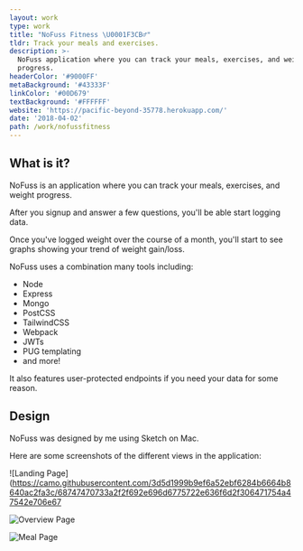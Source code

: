 ```yaml
---
layout: work
type: work
title: "NoFuss Fitness \U0001F3CB️‍♂️"
tldr: Track your meals and exercises.
description: >-
  NoFuss application where you can track your meals, exercises, and weight
  progress. 
headerColor: '#9000FF'
metaBackground: '#43333F'
linkColor: '#00D679'
textBackground: '#FFFFFF'
website: 'https://pacific-beyond-35778.herokuapp.com/'
date: '2018-04-02'
path: /work/nofussfitness
---
```

## What is it?

NoFuss is an application where you can track your meals, exercises, and weight progress.

After you signup and answer a few questions, you'll be able start logging data.

Once you've logged weight over the course of a month, you'll start to see graphs showing your trend of weight gain/loss.

NoFuss uses a combination many tools including:

- Node
- Express
- Mongo
- PostCSS
- TailwindCSS
- Webpack
- JWTs
- PUG templating
- and more!

It also features user-protected endpoints if you need your data for some reason.

## Design
NoFuss was designed by me using Sketch on Mac. 

Here are some screenshots of the different views in the application:

![Landing Page](https://camo.githubusercontent.com/3d5d1999b9ef6a52ebf6284b6664b8640ac2fa3c/68747470733a2f2f692e696d6775722e636f6d2f306471754a47542e706e67

![Overview Page](https://camo.githubusercontent.com/46cec6b3537154e048cc4322853e96de7d5b2b5a/68747470733a2f2f692e696d6775722e636f6d2f397a52655270702e706e67)

![Meal Page](https://camo.githubusercontent.com/45f1dc3d56956c071fd755d6f1f7d9449f1709e8/68747470733a2f2f692e696d6775722e636f6d2f506d4b72597a762e706e67)
